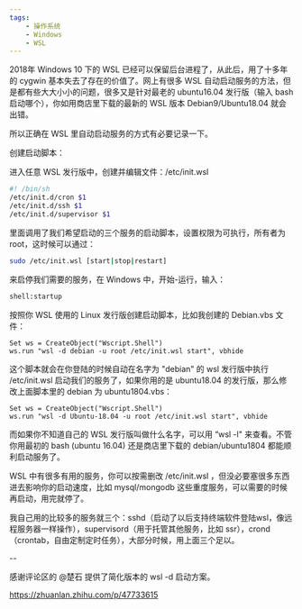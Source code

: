 ```yaml
---
tags:
    - 操作系统
    - Windows
    - WSL
---
```


2018年 Windows 10 下的 WSL 已经可以保留后台进程了，从此后，用了十多年的 cygwin 基本失去了存在的价值了。网上有很多 WSL 自动启动服务的方法，但是都有些大大小小的问题，很多又是针对最老的 ubuntu16.04 发行版（输入 bash启动哪个），你如用商店里下载的最新的 WSL 版本 Debian9/Ubuntu18.04 就会出错。

所以正确在 WSL 里自动启动服务的方式有必要记录一下。

创建启动脚本：

进入任意 WSL 发行版中，创建并编辑文件：/etc/init.wsl

```bash
#! /bin/sh
/etc/init.d/cron $1
/etc/init.d/ssh $1
/etc/init.d/supervisor $1
```

里面调用了我们希望启动的三个服务的启动脚本，设置权限为可执行，所有者为 root，这时候可以通过：

```bash
sudo /etc/init.wsl [start|stop|restart]
```

来启停我们需要的服务，在 Windows 中，开始-运行，输入：

```bat
shell:startup
```

按照你 WSL 使用的 Linux 发行版创建启动脚本，比如我创建的 Debian.vbs 文件：

```vb.net
Set ws = CreateObject("Wscript.Shell")
ws.run "wsl -d debian -u root /etc/init.wsl start", vbhide
```

这个脚本就会在你登陆的时候自动在名字为 "debian" 的 wsl 发行版中执行 /etc/init.wsl 启动我们的服务了，如果你用的是 ubuntu18.04 的发行版，那么修改上面脚本里的 debian 为 ubuntu1804.vbs：

```vb.net
Set ws = CreateObject("Wscript.Shell")
ws.run "wsl -d Ubuntu-18.04 -u root /etc/init.wsl start", vbhide
```

而如果你不知道自己的 WSL 发行版叫做什么名字，可以用 “wsl -l" 来查看。不管你用最初的 bash (ubuntu 16.04) 还是商店里下载的 debian/ubuntu1804 都能顺利启动服务了。

WSL 中有很多有用的服务，你可以按需删改 /etc/init.wsl ，但没必要塞很多东西进去影响你的启动速度，比如 mysql/mongodb 这些重度服务，可以需要的时候再启动，用完就停了。

我自己用的比较多的服务就三个：sshd（启动了以后支持终端软件登陆wsl，像远程服务器一样操作），supervisord（用于托管其他服务，比如 ssr），crond（crontab，自由定制定时任务），大部分时候，用上面三个足以。

\--

感谢评论区的 @楚石 提供了简化版本的 wsl -d 启动方案。



https://zhuanlan.zhihu.com/p/47733615